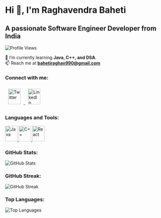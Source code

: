 # Hi 👋, I'm Raghavendra Baheti

## A passionate Software Engineer Developer from India

![Profile Views](https://komarev.com/ghpvc/?username=raghavendrabaheti&label=Profile%20views&color=0e75b6&style=flat)

🌱 I’m currently learning **Java, C++, and DSA**.  
📫 Reach me at **bahetiraghav990@gmail.com**

### Connect with me:
<a href="https://twitter.com/raghavb599039804" target="_blank">
    <img src="https://img.freepik.com/free-vector/new-2023-twitter-logo-x-icon-design_1017-45418.jpg" alt="Twitter" width="40" height="50" style="margin: 10px;"/>
</a>
<a href="https://www.linkedin.com/in/raghavendra-baheti-909109244" target="_blank">
    <img src="https://upload.wikimedia.org/wikipedia/commons/c/ca/LinkedIn_logo_initials.png" alt="LinkedIn" width="40" height="50" style="margin: 10px;"/>
</a>

### Languages and Tools:
<a href="https://www.java.com" target="_blank">
    <img src="https://upload.wikimedia.org/wikipedia/en/3/30/Java_programming_language_logo.svg" alt="Java" width="40" height="50"/>
</a>
<a href="https://www.cplusplus.com/" target="_blank">
    <img src="https://upload.wikimedia.org/wikipedia/commons/1/18/ISO_C%2B%2B_Logo.svg" alt="C++" width="40" height="50"/>
</a>
<a href="https://reactjs.org/" target="_blank">
    <img src="https://cdn.worldvectorlogo.com/logos/react-2.svg" alt="React" width="40" height="50"/>
</a>

### GitHub Stats:
![GitHub Stats](https://github-readme-stats.vercel.app/api?username=raghavendrabaheti&show_icons=true&theme=radical)

### GitHub Streak:
![GitHub Streak](https://github-readme-streak-stats.herokuapp.com/?user=raghavendrabaheti&theme=radical)

### Top Languages:
![Top Languages](https://github-readme-stats.vercel.app/api/top-langs?username=raghavendrabaheti&layout=compact&theme=radical)
